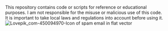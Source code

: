 This repository contains code or scripts for reference or educational purposes. I am not responsible for the misuse or malicious use of this code. It is important to take local laws and regulations into account before using it.
![Lovepik_com-450094970-Icon of spam email in flat vector](https://github.com/FrankoSav/MAILERMASS/assets/117610367/917e89cb-73c4-4c23-82d9-a6df412c77c4)
